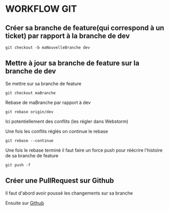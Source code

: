 # WORKFLOW GIT

## Créer sa branche de feature(qui correspond à un ticket) par rapport à la branche de dev

```
git checkout -b maNouvelleBranche dev
```

## Mettre à jour sa branche de feature sur la branche de dev

Se mettre sur sa branche de feature
```
git checkout maBranche
```

Rebase de maBranche par rapport à dev

```
git rebase origin/dev
```

Ici potentiellement des conflits (les régler dans Webstorm)

Une fois les conflits réglés on continue le rebase
```
git rebase --continue
```

Une fois le rebase terminé il faut faire un force push pour réécrire l'histoire de sa branche de feature
```
git push -f
```

## Créer une PullRequest sur Github

Il faut d'abord avoir poussé les changements sur sa branche

Ensuite sur [Github](https://github.com/MatthieuBalmont/PTUT5A/pulls)

